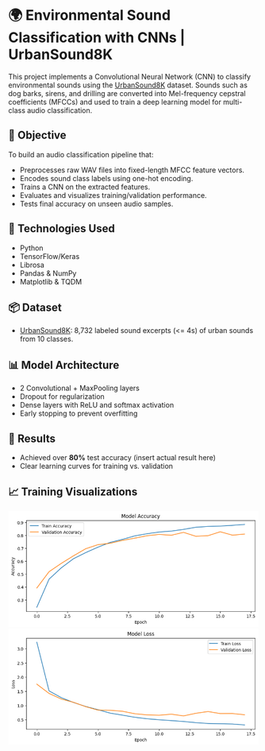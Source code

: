 # 🌍 Environmental Sound Classification with CNNs | UrbanSound8K

This project implements a Convolutional Neural Network (CNN) to classify environmental sounds using the [UrbanSound8K](https://urbansounddataset.weebly.com/urbansound8k.html) dataset. Sounds such as dog barks, sirens, and drilling are converted into Mel-frequency cepstral coefficients (MFCCs) and used to train a deep learning model for multi-class audio classification.

## 🎯 Objective

To build an audio classification pipeline that:
- Preprocesses raw WAV files into fixed-length MFCC feature vectors.
- Encodes sound class labels using one-hot encoding.
- Trains a CNN on the extracted features.
- Evaluates and visualizes training/validation performance.
- Tests final accuracy on unseen audio samples.

## 🧰 Technologies Used
- Python
- TensorFlow/Keras
- Librosa
- Pandas & NumPy
- Matplotlib & TQDM

## 📦 Dataset
- [UrbanSound8K](https://urbansounddataset.weebly.com/urbansound8k.html): 8,732 labeled sound excerpts (<= 4s) of urban sounds from 10 classes.

## 📊 Model Architecture
- 2 Convolutional + MaxPooling layers
- Dropout for regularization
- Dense layers with ReLU and softmax activation
- Early stopping to prevent overfitting

## 🚀 Results
- Achieved over **80%** test accuracy (insert actual result here)
- Clear learning curves for training vs. validation

## 📈 Training Visualizations
![Accuracy Plot](Accuracy.png)
![Loss Plot](Loss.png)
